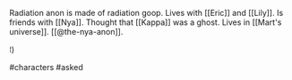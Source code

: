 Radiation anon is made of radiation goop. Lives with [[Eric]] and [[Lily]]. Is friends with [[Nya]]. Thought that [[Kappa]] was a ghost. Lives in [[Mart's universe]]. [[@the-nya-anon]].

⁞)

#characters #asked 